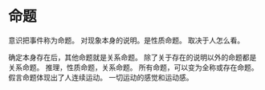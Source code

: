 # 命题

意识把事件称为命题。
对现象本身的说明。是性质命题。
取决于人怎么看。

确定本身存在后，其他命题就是关系命题。
除了关于存在的说明以外的命题都是关系命题。
推理，性质命题，关系命题。
所有命题，可以变为全称或存在命题。
假言命题体现出了人连续运动。
一切运动的感觉和运动感。
